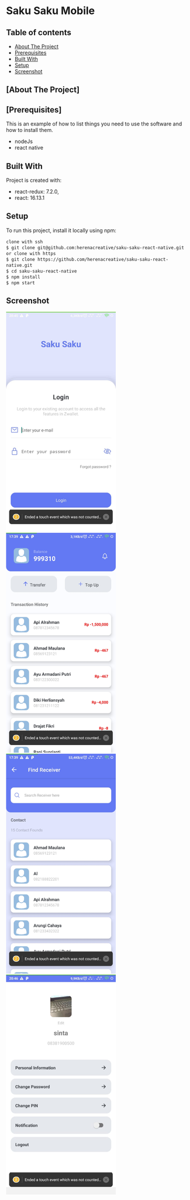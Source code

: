 # Saku Saku Mobile

## Table of contents
* [About The Project](#about-the-project)
* [Prerequisites](#prerequisites)
* [Built With](#built-with)
* [Setup](#setup)
* [Screenshot](#screenshot)

## [About The Project]

## [Prerequisites]
This is an example of how to list things you need to use the software and how to install them.
* nodeJs
* react native
	
## Built With
Project is created with:
* react-redux: 7.2.0,
* react: 16.13.1
	
## Setup
To run this project, install it locally using npm:

```
clone with ssh
$ git clone git@github.com:herenacreative/saku-saku-react-native.git
or clone with https
$ git clone https://github.com/herenacreative/saku-saku-react-native.git
$ cd saku-saku-react-native
$ npm install
$ npm start
```

## Screenshot
<div align="justify">
    <img width="300" src="https://github.com/herenacreative/saku-saku-react-native/blob/master/screenshot/WhatsApp%20Image%202020-12-10%20at%2020.51.49.jpeg"> 
    <img width="300" src="https://github.com/herenacreative/saku-saku-react-native/blob/master/screenshot/Screenshot_2021-01-01-17-39-11-057_com.temprnew.jpg"> 
    <img width="300" src="https://github.com/herenacreative/saku-saku-react-native/blob/master/screenshot/Screenshot_2021-01-01-17-39-26-054_com.temprnew.jpg"> 
    <img width="300" src="https://github.com/herenacreative/saku-saku-react-native/blob/master/screenshot/WhatsApp%20Image%202020-12-10%20at%2020.51.49%20(2).jpeg">
</div>



